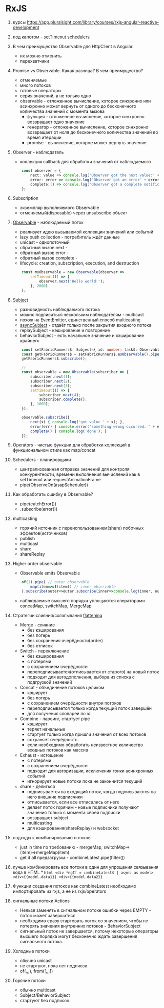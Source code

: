 # RxJS

1. курсы https://app.pluralsight.com/library/courses/rxjs-angular-reactive-development
1. [под капотом - setTimeout schedulers](https://github.com/ReactiveX/rxjs/blob/master/src/internal/scheduler/timeoutProvider.ts)
1. В чем преимущество Observable для HttpClient в Angular.
	* их можно отменить
	* перехватчики
1. Promise vs Observable. Какая разница? В чем преимущество?
	* отменяемые
	* много потоков
	* готовые операторы
	* серия значений, а не только одно
	* observable - отложенное вычисление, которое синхронно или асинхронно может вернуть от одного до бесконечного количества значений с момента вызова
		* функция - отложенное вычисление, которое синхронно возвращает одно значение
		* генератор - отложенное вычисление, которое синхронно возвращает от ноля до бесконечного количества значений во время итерации
		* promise - вычисление, которое может вернуть значение
1. Observer - наблюдатель
	* коллекция callback для обработки значений от наблюдаемого
	```ts
		const observer = {
			next: value => console.log('Observer got the next value:' + value),
			error: error => console.log('Observer got an error' + error),
			complete:() => console.log('Observer got a complete notification'),
		};
	```
1. Subscription
	* экземпляр выполняемого Observable
	* отменяемый(disposable) через unsubscribe объект
1. [Observable](https://github.com/ReactiveX/rxjs/blob/master/src/internal/Observable.ts) - наблюдаемый поток
	* реализует идею вызываемой коллекции значений или событий
	* lazy push collection - потребитель ждёт данные
	* unicast - однопоточный
	* обратный вызов next -
	* обратный вызов error -
	* обратный вызов complete -
	* lifecycle: creation, subscription, execution, and destruction
	```ts
		const myObservable = new Observable(observer =>
			setTimeout(() => {
				observer.next('Hello world!');
			}, 2000)
		);
	```
1. [Subject](https://github.com/ReactiveX/rxjs/blob/master/src/internal/Subject.ts)
	* разновидность наблюдаемого потока
	* можно подписаться нескольким наблюдателям - multicast
	* похож на EventEmitter, единственный способ multicasting
	* [asyncSubject](https://www.learnrxjs.io/learn-rxjs/subjects/asyncsubject) - отдаёт только после закрытия входного потока
	* replaySubject - кэширование и повторение
	* behaviorSubject - есть начальное значение и кэширование крайнего

	```ts
		const setFabricRunners$: Subject<{ id: number; task$: Observable<any> }[]> = new Subject();
		const getFabricRunners$ = setFabricRunners$.asObservable().pipe();
		getFabricRunners$.subscribe();

		//
		const observable = new Observable(subscriber => {
			subscriber.next(1);
			subscriber.next(2);
			subscriber.next(3);
			setTimeout(() => {
				subscriber.next(4);
				subscriber.complete();
			}, 1000);
		});

		observable.subscribe({
			next(x) { console.log('got value ' + x); },
			error(err) { console.error('something wrong occurred: ' + err); },
			complete() { console.log('done'); }
		});
	```
1. Operators - чистые функции для обработки коллекций в функциональном стиле как map/concat
1. Schedulers - планировщики
	* централизованная отправка значений для контроля конкурентности, времени выполнения вычислений как в setTimeout или requestAnimationFrame
	* pipe(ObserveOn(asapScheduler))
1. Как обработать ошибку в Observable?
	* pipe(catchError())
	* .subscribe(error())
1. multicasting
	* горячий источник с переиспользованием(share) побочных эффектов(источников)
	* publish
	* multicast
	* share
	* shareReplay
1. Higher order observable
	* Observable emits Observable

	```ts
		of(1).pipe( // outer observable
			map(item=>of(item)) // inner observable
		).subscribe(outer=>outer.subscribe(inner=>console.log(inner, outer)))
	```
	* наблюдаемые высшего порядка уплощаются операторами concatMap, switchMap, MergeMap
1. Стратегии слияния/схлопывания [flattening](https://medium.com/@shairez/a-super-ninja-trick-to-learn-rxjss-switchmap-mergemap-concatmap-and-exhaustmap-forever-88e178a75f1b)
	* Merge - слияние
		* без кэширования
		* без потерь
		* без сохранения очерёдности(order)
		* без отписок
	* Switch - переключение
        * без кэширования
		* с потерями
		* с сохранением очерёдности
		* переподписывается(отписывается от старого) на новый поток
		* подходит для автодополнения, выбора из списка с подгрузкой значений
	* Concat - объединение потоков целиком
		* кэширует
		* без потерь
		* с сохранением очерёдности внутри потоков
		* переподписывается только когда текущий поток завершён
		* для получения словарей по id
	* Combine - парсинг, стартует pipe
		* кэширует
		* теряет начальные
		* стартует только когда пришли значения от всех потоков
		* сохраняет очерёдность
		* если необходимо обработать неизвестное количество входных потоков как массив
	* Exhaust - истощение
		* с потерями
		* с сохранением очерёдности
		* подходит для авторизации, исключения гонки асинхронных событий
		* игнорирует новые потоки пока не закончится текущий
	* share - делиться
		* подписывается на входящий поток, когда подписываются на него внешние подписчики
		* отписывается, если все отписались от него
		* делает поток горячим - новые подписчики получают значения только с момента своей подписки
		* возвращает subject
		* multicasting
		* для кэширования(shareReplay) и websocket
1. подходы к комбинированию потоков
	* just in time по требованию - mergeMap, switchMap=>(item)=>mergeMap(item)
	* get it all предзагрузка - combineLatest.pipe(filter())
1. лучше комбинировать все потоки в один для упрощения связывания кода в HTML
	*
		```html
			<div *ngIf = combineLatest$ | async as model>
				<div>{{model.data1}}
					<div>{{model.data2}}
		```
1. Функции создания потоков как combineLatest необходимо импортировать из rxjs, а не из rxjs/operators
1. сигнальные потоки Actions
	* Нельзя заменять в сигнальном потоке ошибки через EMPTY - поток может завершиться
	* необходимо сразу стартовать поток со значением, чтобы не потерять значения внутренних потоков - BehaviorSubject
	* сигнальный поток не завершается, потому некоторые операторы высшего порядка могут бесконечно ждать завершения сигнального потока.
1. Холодные потоки
	* обычно unicast
	* не стартуют, пока нет подписок
	* of(,,,), from([,,,])
1. Горячие потоки
	* обычно multicast
	* Subject/BehaviorSubject
	* стартуют без подписок

